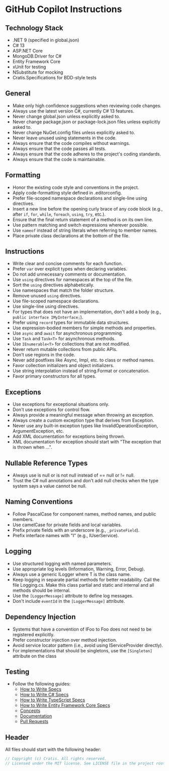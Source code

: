 # GitHub Copilot Instructions

## Technology Stack

- .NET 9 (specified in global.json)
- C# 13
- ASP.NET Core
- MongoDB.Driver for C#
- Entity Framework Core
- xUnit for testing
- NSubstitute for mocking
- Cratis.Specifications for BDD-style tests

## General

- Make only high confidence suggestions when reviewing code changes.
- Always use the latest version C#, currently C# 13 features.
- Never change global.json unless explicitly asked to.
- Never change package.json or package-lock.json files unless explicitly asked to.
- Never change NuGet.config files unless explicitly asked to.
- Never leave unused using statements in the code.
- Always ensure that the code compiles without warnings.
- Always ensure that the code passes all tests.
- Always ensure that the code adheres to the project's coding standards.
- Always ensure that the code is maintainable.

## Formatting

- Honor the existing code style and conventions in the project.
- Apply code-formatting style defined in .editorconfig.
- Prefer file-scoped namespace declarations and single-line using directives.
- Insert a new line before the opening curly brace of any code block (e.g., after `if`, `for`, `while`, `foreach`, `using`, `try`, etc.).
- Ensure that the final return statement of a method is on its own line.
- Use pattern matching and switch expressions wherever possible.
- Use `nameof` instead of string literals when referring to member names.
- Place private class declarations at the bottom of the file.

## Instructions

- Write clear and concise comments for each function.
- Prefer `var` over explicit types when declaring variables.
- Do not add unnecessary comments or documentation.
- Use `using` directives for namespaces at the top of the file.
- Sort the `using` directives alphabetically.
- Use namespaces that match the folder structure.
- Remove unused `using` directives.
- Use file-scoped namespace declarations.
- Use single-line using directives.
- For types that does not have an implementation, don't add a body (e.g., `public interface IMyInterface;`).
- Prefer using `record` types for immutable data structures.
- Use expression-bodied members for simple methods and properties.
- Use `async` and `await` for asynchronous programming.
- Use `Task` and `Task<T>` for asynchronous methods.
- Use `IEnumerable<T>` for collections that are not modified.
- Never return mutable collections from public APIs.
- Don't use regions in the code.
- Never add postfixes like Async, Impl, etc. to class or method names.
- Favor collection initializers and object initializers.
- Use string interpolation instead of string.Format or concatenation.
- Favor primary constructors for all types.

## Exceptions

- Use exceptions for exceptional situations only.
- Don't use exceptions for control flow.
- Always provide a meaningful message when throwing an exception.
- Always create a custom exception type that derives from Exception.
- Never use any built-in exception types like InvalidOperationException, ArgumentException, etc.
- Add XML documentation for exceptions being thrown.
- XML documentation for exception should start with "The exception that is thrown when ...".

## Nullable Reference Types

- Always use is null or is not null instead of == null or != null.
- Trust the C# null annotations and don't add null checks when the type system says a value cannot be null.

## Naming Conventions

- Follow PascalCase for component names, method names, and public members.
- Use camelCase for private fields and local variables.
- Prefix private fields with an underscore (e.g., `_privateField`).
- Prefix interface names with "I" (e.g., IUserService).

## Logging

- Use structured logging with named parameters.
- Use appropriate log levels (Information, Warning, Error, Debug).
- Always use a generic ILogger<T> where T is the class name.
- Keep logging in separate partial methods for better readability. Call the file <SystemName>Logging.cs. Make this class partial and static and internal and all methods should be internal.
- Use the `[LoggerMessage]` attribute to define log messages.
- Don't include `eventId` in the `[LoggerMessage]` attribute.

## Dependency Injection

- Systems that have a convention of IFoo to Foo does not need to be registered explicitly.
- Prefer constructor injection over method injection.
- Avoid service locator pattern (i.e., avoid using IServiceProvider directly).
- For implementations that should be singletons, use the `[Singleton]` attribute on the class

## Testing

- Follow the following guides:
   - [How to Write Specs](./instructions/specs.instructions.md)
   - [How to Write C# Specs](./instructions/specs.csharp.instructions.md)
   - [How to Write TypeScript Specs](./instructions/specs.typescript.instructions.md)
   - [How to Write Entity Framework Core Specs](./instructions/efcore.specs.instructions.md)
   - [Concepts](./instructions/concepts.instructions.md)
   - [Documentation](./instructions/documentation.instructions.md)
   - [Pull Requests](./instructions/pull-requests.instructions.md)

## Header

All files should start with the following header:

```csharp
// Copyright (c) Cratis. All rights reserved.
// Licensed under the MIT license. See LICENSE file in the project root for full license information.
```

